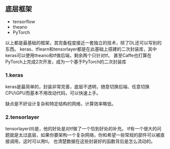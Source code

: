 ## 底层框架

- tensorflow
- theano
- PyTorch

以上都是最基础的框架，其完备程度接近一套独立的技术，除了DL还可以写别的东西。
keras、tflearn和tensorlayer都是在此基础上搭建的二次封装库，其中keras可以使用theano和tf做后端，剩余两个只针对tf。
甚至Caffe也打算在PyTorch上完成2次开发，成为一个基于PyTorch的二次封装库


### 1.keras
keras是最简单的，封装非常完善，底层不透明，随意切换后端、任意切换CPU\GPU而基本不用改动代码，可以快速上手。

缺点是不好设计复杂和特定结构的网络，计算效率略低。

### 2.tensorlayer

tensorlayer(tl)是，他的好处是对tf做了一个恰到好处的补充。
tf有一个很大的问题就是太过底层，如果你要架构一个复杂网络，你和希望一些常规的部件可以被直接调用，这时可以用tl。
也清楚数据在这些封装好的函数背后是怎么流动的。
